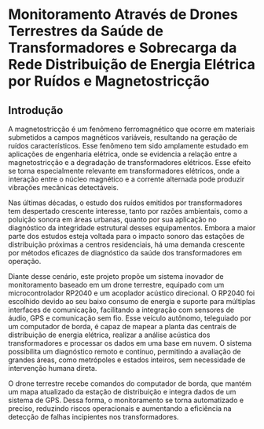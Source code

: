 # Monitoramento Através de Drones Terrestres da Saúde de Transformadores e Sobrecarga da Rede Distribuição de Energia Elétrica por Ruídos e Magnetostricção

## Introdução
A magnetostricção é um fenômeno ferromagnético que ocorre em materiais submetidos a campos magnéticos variáveis, resultando na geração de ruídos característicos. Esse fenômeno tem sido amplamente estudado em aplicações de engenharia elétrica, onde se evidencia a relação entre a magnetostricção e a degradação de transformadores elétricos. Esse efeito se torna especialmente relevante em transformadores elétricos, onde a interação entre o núcleo magnético e a corrente alternada pode produzir vibrações mecânicas detectáveis.

Nas últimas décadas, o estudo dos ruídos emitidos por transformadores tem despertado crescente interesse, tanto por razões ambientais, como a poluição sonora em áreas urbanas, quanto por sua aplicação no diagnóstico da integridade estrutural desses equipamentos. Embora a maior parte dos estudos esteja voltada para o impacto sonoro das estações de distribuição próximas a centros residenciais, há uma demanda crescente por métodos eficazes de diagnóstico da saúde dos transformadores em operação.

Diante desse cenário, este projeto propõe um sistema inovador de monitoramento baseado em um drone terrestre, equipado com um microcontrolador RP2040 e um acoplador acústico direcional. O RP2040 foi escolhido devido ao seu baixo consumo de energia e suporte para múltiplas interfaces de comunicação, facilitando a integração com sensores de áudio, GPS e comunicação sem fio. Esse veículo autônomo, teleguiado por um computador de borda, é capaz de mapear a planta das centrais de distribuição de energia elétrica, realizar a análise acústica dos transformadores e processar os dados em uma base em nuvem. O sistema possibilita um diagnóstico remoto e contínuo, permitindo a avaliação de grandes áreas, como metrópoles e estados inteiros, sem necessidade de intervenção humana direta. 

O drone terrestre recebe comandos do computador de borda, que mantém um mapa atualizado da estação de distribuição e integra dados de um sistema de GPS. Dessa forma, o monitoramento se torna automatizado e preciso, reduzindo riscos operacionais e aumentando a eficiência na detecção de falhas incipientes nos transformadores.

